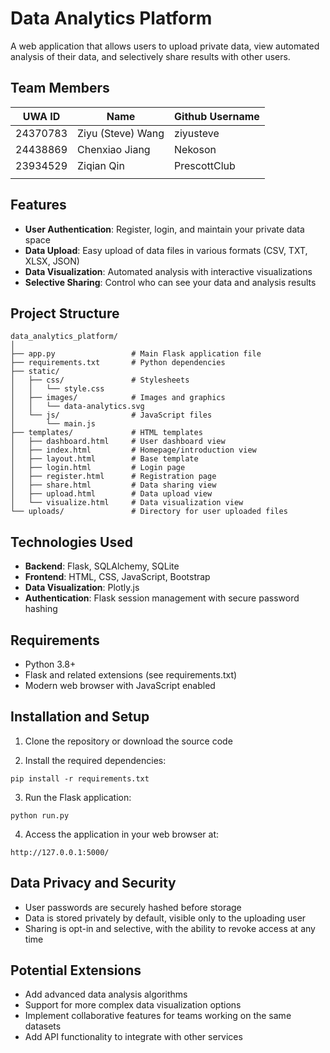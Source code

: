 # Data Analytics Platform

A web application that allows users to upload private data, view automated analysis of their data, and selectively share results with other users.

## Team Members

| UWA ID   | Name | Github Username         |
|----------|----------|-----------------|
| 24370783   | Ziyu (Steve) Wang       | ziyusteve   |
| 24438869   | Chenxiao Jiang          |Nekoson   |
| 23934529   | Ziqian Qin          | PrescottClub   |
|   |       |   |

## Features

- **User Authentication**: Register, login, and maintain your private data space
- **Data Upload**: Easy upload of data files in various formats (CSV, TXT, XLSX, JSON)
- **Data Visualization**: Automated analysis with interactive visualizations
- **Selective Sharing**: Control who can see your data and analysis results

## Project Structure

```
data_analytics_platform/
│
├── app.py                 # Main Flask application file
├── requirements.txt       # Python dependencies
├── static/               
│   ├── css/               # Stylesheets
│   │   └── style.css     
│   ├── images/            # Images and graphics
│   │   └── data-analytics.svg
│   └── js/                # JavaScript files
│       └── main.js
├── templates/             # HTML templates
│   ├── dashboard.html     # User dashboard view
│   ├── index.html         # Homepage/introduction view
│   ├── layout.html        # Base template
│   ├── login.html         # Login page
│   ├── register.html      # Registration page
│   ├── share.html         # Data sharing view
│   ├── upload.html        # Data upload view
│   └── visualize.html     # Data visualization view
└── uploads/               # Directory for user uploaded files
```

## Technologies Used

- **Backend**: Flask, SQLAlchemy, SQLite
- **Frontend**: HTML, CSS, JavaScript, Bootstrap
- **Data Visualization**: Plotly.js
- **Authentication**: Flask session management with secure password hashing

## Requirements

- Python 3.8+
- Flask and related extensions (see requirements.txt)
- Modern web browser with JavaScript enabled

## Installation and Setup

1. Clone the repository or download the source code

2. Install the required dependencies:
```
pip install -r requirements.txt
```

3. Run the Flask application:
```
python run.py
```

4. Access the application in your web browser at:
```
http://127.0.0.1:5000/
```

## Data Privacy and Security

- User passwords are securely hashed before storage
- Data is stored privately by default, visible only to the uploading user
- Sharing is opt-in and selective, with the ability to revoke access at any time

## Potential Extensions

- Add advanced data analysis algorithms
- Support for more complex data visualization options
- Implement collaborative features for teams working on the same datasets
- Add API functionality to integrate with other services
